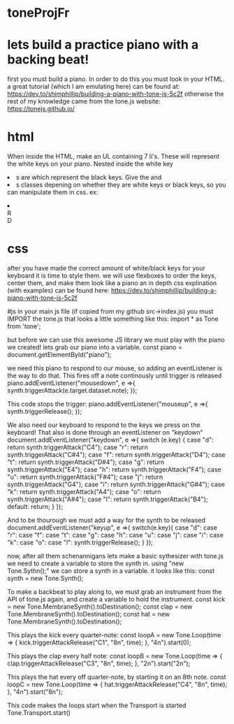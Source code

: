 # toneProjFr

# lets build a practice piano with a backing beat!
first you must build a piano. In order to do this you must look in your HTML.
a great tutorial (which I am emulating here) can be found at: https://dev.to/shimphillip/building-a-piano-with-tone-js-5c2f
otherwise the rest of my knowledge came from the tone.js website: https://tonejs.github.io/

# html
When inside the HTML, make an UL containing 7 li's. These will represent the white keys on your piano.
Nested inside the white key <li>s are <divs> which represent the black keys.
Give the <divs> and <li>s classes depening on whether they are white keys or black keys, so you can manipulate them in css.
ex: 
<li data-note="C4" class="key">
    <div data-note="C#4" class="black-key">R</div>
    D
</li>

# css
after you have made the correct amount of white/black keys for your keyboard it is time to style them.
we will use flexboxes to order the keys, center them, and make them look like a piano
an in depth css explination (with examples) can be found here: https://dev.to/shimphillip/building-a-piano-with-tone-js-5c2f

#js
in your main js file (if copied from my github src->index.js) you must IMPORT the tone.js
that looks a little something like this:
import * as Tone from 'tone';

but before we can use this awesome JS library we must play with the piano we created! lets grab our piano into a variable. 
const piano = document.getElementById("piano");

we need this piano to respond to our mouse, so adding an eventListener is the way to do that. This fires off a note continously until trigger is released
piano.addEventListener("mousedown", e =>{
  synth.triggerAttack(e.target.dataset.note);
});

This code stops the trigger:
piano.addEventListener("mouseup", e =>{
  synth.triggerRelease();
});

We also need our keyboard to respond to the keys we press on the keyboard! That also is done through an eventListener on "keydown"
document.addEventListener("keydown", e =>{
  switch (e.key) {
    case "d":
    return synth.triggerAttack("C4");
    case "r":
    return synth.triggerAttack("C#4");
    case "f":
    return synth.triggerAttack("D4");
    case "t":
    return synth.triggerAttack("D#4");
    case "g":
    return synth.triggerAttack("E4");
    case "h":
    return synth.triggerAttack("F4");
    case "u":
    return synth.triggerAttack("F#4");
    case "j":
    return synth.triggerAttack("G4");
    case "i":
    return synth.triggerAttack("G#4");
    case "k":
    return synth.triggerAttack("A4");
    case "o":
    return synth.triggerAttack("A#4");
    case "l":
    return synth.triggerAttack("B4");
    default:
    return;
  }
});

And to be thourough we must add a way for the synth to be released
document.addEventListener("keyup", e =>{
  switch(e.key){
    case "d":
    case "r":
    case "f":
    case "t":
    case "g":
    case "h":
    case "u":
    case "j":
    case "i":
    case "k":
    case "o":
    case "l":
    synth.triggerRelease();
  }
});

now, after all them schenannigans lets make a basic sythesizer with tone.js
we need to create a variable to store the synth in. using "new Tone.Sythn();" we can store a synth in a variable. it looks like this:
const synth = new Tone.Synth();

To make a backbeat to play along to, we must grab an instrument from the API of tone.js again, and create a variable to hold the instrument.
const kick = new Tone.MembraneSynth().toDestination();
const clap = new Tone.MembraneSynth().toDestination();
const hat = new Tone.MembraneSynth().toDestination();

This plays the kick every quarter-note:
const loopA = new Tone.Loop(time => {
	kick.triggerAttackRelease("C1", "8n", time);
}, "4n").start(0);

This plays the clap every half note:
const loopB = new Tone.Loop(time => {
	clap.triggerAttackRelease("C3", "8n", time);
}, "2n").start("2n");

This plays the hat every off quarter-note, by starting it on an 8th note.
const loopC = new Tone.Loop(time => {
	hat.triggerAttackRelease("C4", "8n", time);
}, "4n").start("8n");


This code makes the loops start when the Transport is started
Tone.Transport.start()

